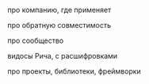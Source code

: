 про компанию, где применяет

про обратную совместимость

про сообщество

видосы Рича, с расшифровками

про проекты, библиотеки, фреймворки
